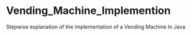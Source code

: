 # Vending_Machine_Implemention
Stepwise explanation of the implementation of a Vending Machine In Java
